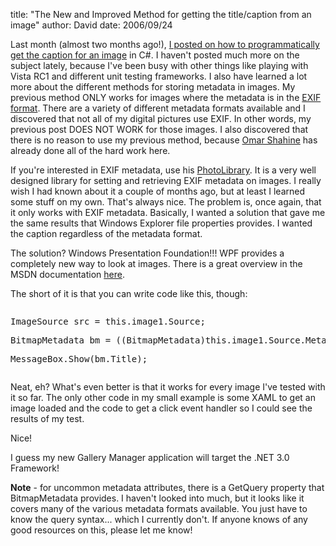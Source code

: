 
title: "The New and Improved Method for getting the title/caption from an image"
author: David
date: 2006/09/24

<p>Last month (almost two months ago!), <a href="http://www.mohundro.com/blog/PermaLink,guid,4a32de3b-297a-49bd-be6f-0e568fc26dc2.aspx">I posted on how to programmatically get the caption for an image</a> in C#. I haven't posted much more on the subject lately, because I've been busy with other things like playing with Vista RC1 and different unit testing frameworks. I also have learned a lot more about the different methods for storing metadata in images. My previous method ONLY works for images where the metadata is in the <a href="http://en.wikipedia.org/wiki/EXIF">EXIF format</a>. There are a variety of different metadata formats available and I discovered that not all of my digital pictures use EXIF. In other words, my previous post DOES NOT WORK for those images. I also discovered that there is no reason to use my previous method, because <a href="http://www.shahine.com/omar/">Omar Shahine</a> has already done all of the hard work here.</p> <p>If you're interested in EXIF metadata, use his <a href="http://wiki.shahine.com/default.aspx/MyWiki.PhotoLibrary">PhotoLibrary</a>. It is a very well designed library for setting and retrieving EXIF metadata on images. I really wish I had known about it a couple of months ago, but at least I learned some stuff on my own. That's always nice. The problem is, once again, that it only works with EXIF metadata. Basically, I wanted a solution that gave me the same results that Windows Explorer file properties provides. I wanted the caption regardless of the metadata format.</p> <p>The solution? Windows Presentation Foundation!!! WPF provides a completely new way to look at images. There is a great overview in the MSDN documentation <a href="http://windowssdk.msdn.microsoft.com/en-us/library/ms748873.aspx">here</a>.</p> <p>The short of it is that you can write code like this, though:</p><pre><p>ImageSource src = this.image1.Source; </p><p>BitmapMetadata bm = ((BitmapMetadata)this.image1.Source.Metadata); 
<p>MessageBox.Show(bm.Title); </p></pre>
<p>Neat, eh? What's even better is that it works for every image I've tested with it so far. The only other code in my small example is some XAML to get an image loaded and the code to get a click event handler so I could see the results of my test.</p>
<p>Nice!</p>
<p>I guess my new Gallery Manager application will target the .NET 3.0 Framework!</p>
<p><strong>Note</strong> - for uncommon metadata attributes, there is a GetQuery property that BitmapMetadata provides. I haven't looked into much, but it looks like it covers many of the various metadata formats available. You just have to know the query syntax... which I currently don't. If anyone knows of any good resources on this, please let me know!</p>
